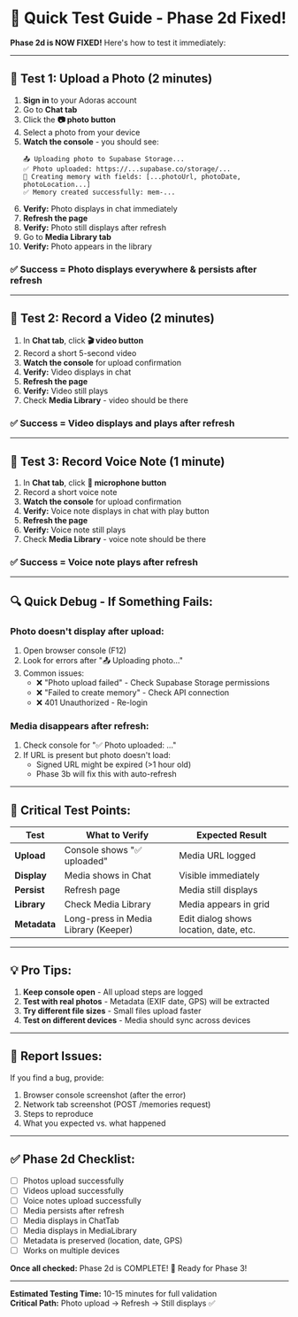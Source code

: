 # 🚀 Quick Test Guide - Phase 2d Fixed!

**Phase 2d is NOW FIXED!** Here's how to test it immediately:

---

## 📸 **Test 1: Upload a Photo (2 minutes)**

1. **Sign in** to your Adoras account
2. Go to **Chat tab**
3. Click the **📷 photo button**
4. Select a photo from your device
5. **Watch the console** - you should see:
   ```
   📤 Uploading photo to Supabase Storage...
   ✅ Photo uploaded: https://...supabase.co/storage/...
   📡 Creating memory with fields: [...photoUrl, photoDate, photoLocation...]
   ✅ Memory created successfully: mem-...
   ```
6. **Verify:** Photo displays in chat immediately
7. **Refresh the page**
8. **Verify:** Photo still displays after refresh
9. Go to **Media Library tab**
10. **Verify:** Photo appears in the library

### ✅ Success = Photo displays everywhere & persists after refresh

---

## 🎥 **Test 2: Record a Video (2 minutes)**

1. In **Chat tab**, click **🎬 video button**
2. Record a short 5-second video
3. **Watch the console** for upload confirmation
4. **Verify:** Video displays in chat
5. **Refresh the page**
6. **Verify:** Video still plays
7. Check **Media Library** - video should be there

### ✅ Success = Video displays and plays after refresh

---

## 🎤 **Test 3: Record Voice Note (1 minute)**

1. In **Chat tab**, click **🎤 microphone button**
2. Record a short voice note
3. **Watch the console** for upload confirmation
4. **Verify:** Voice note displays in chat with play button
5. **Refresh the page**
6. **Verify:** Voice note still plays
7. Check **Media Library** - voice note should be there

### ✅ Success = Voice note plays after refresh

---

## 🔍 **Quick Debug - If Something Fails:**

### **Photo doesn't display after upload:**
1. Open browser console (F12)
2. Look for errors after "📤 Uploading photo..."
3. Common issues:
   - ❌ "Photo upload failed" - Check Supabase Storage permissions
   - ❌ "Failed to create memory" - Check API connection
   - ❌ 401 Unauthorized - Re-login

### **Media disappears after refresh:**
1. Check console for "✅ Photo uploaded: ..."
2. If URL is present but photo doesn't load:
   - Signed URL might be expired (>1 hour old)
   - Phase 3b will fix this with auto-refresh

---

## 🎯 **Critical Test Points:**

| Test | What to Verify | Expected Result |
|------|----------------|-----------------|
| **Upload** | Console shows "✅ uploaded" | Media URL logged |
| **Display** | Media shows in Chat | Visible immediately |
| **Persist** | Refresh page | Media still displays |
| **Library** | Check Media Library | Media appears in grid |
| **Metadata** | Long-press in Media Library (Keeper) | Edit dialog shows location, date, etc. |

---

## 💡 **Pro Tips:**

1. **Keep console open** - All upload steps are logged
2. **Test with real photos** - Metadata (EXIF date, GPS) will be extracted
3. **Try different file sizes** - Small files upload faster
4. **Test on different devices** - Media should sync across devices

---

## 🐛 **Report Issues:**

If you find a bug, provide:
1. Browser console screenshot (after the error)
2. Network tab screenshot (POST /memories request)
3. Steps to reproduce
4. What you expected vs. what happened

---

## ✅ **Phase 2d Checklist:**

- [ ] Photos upload successfully
- [ ] Videos upload successfully
- [ ] Voice notes upload successfully
- [ ] Media persists after refresh
- [ ] Media displays in ChatTab
- [ ] Media displays in MediaLibrary
- [ ] Metadata is preserved (location, date, GPS)
- [ ] Works on multiple devices

**Once all checked:** Phase 2d is COMPLETE! 🎉 Ready for Phase 3!

---

**Estimated Testing Time:** 10-15 minutes for full validation  
**Critical Path:** Photo upload → Refresh → Still displays ✅
